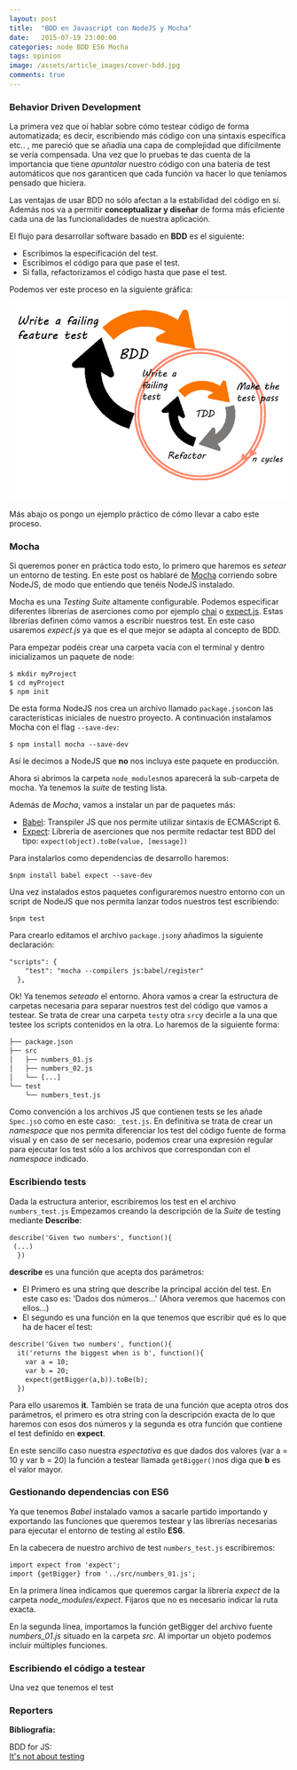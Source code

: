 ```yaml
---
layout: post
title:  "BDD en Javascript con NodeJS y Mocha"
date:   2015-07-19 23:00:00
categories: node BDD ES6 Mocha
tags: opinion
image: /assets/article_images/cover-bdd.jpg
comments: true
---
```


### Behavior Driven Development

La primera vez que oí hablar sobre cómo testear código de forma automatizada; es decir, escribiendo más código con una sintaxis específica etc.. , me pareció que se añadía una capa de complejidad que difícilmente se vería compensada. Una vez que lo pruebas te das cuenta de la importancia que tiene *apuntalar* nuestro código con una batería de test automáticos que nos garanticen que cada función va hacer lo que teníamos pensado que hiciera. 

Las ventajas de usar BDD no sólo afectan a la estabilidad del código en sí. Además nos va a permitir **conceptualizar y diseñar** de forma más eficiente cada una de las funcionalidades de nuestra aplicación.

El flujo para desarrollar software basado en **BDD** es el siguiente:

- Escribimos la especificación del test.
- Escribimos el código para que pase el test.
- Si falla, refactorizamos el código hasta que pase el test.

Podemos ver este proceso en la siguiente gráfica:

![BDD](/assets/images/bdd-cycle-around.png)

Más abajo os pongo un ejemplo práctico de cómo llevar a cabo este proceso.

### Mocha
Si queremos poner en práctica todo esto, lo primero que haremos es *setear* un entorno de testing. En este post os hablaré de [Mocha](http://mochajs.org) corriendo sobre NodeJS, de modo que entiendo que tenéis NodeJS instalado.

Mocha es una *Testing Suite* altamente configurable. Podemos especificar diferentes librerías de aserciones como por ejemplo [chai](http://chaijs.com/) o [expect.js](https://github.com/LearnBoost/expect.js). Estas librerías definen cómo vamos a escribir nuestros test. En este caso usaremos *expect.js* ya que es el que mejor se adapta al concepto de BDD. 

Para empezar podéis crear una carpeta vacía con el terminal y dentro inicializamos un paquete de node:

```
$ mkdir myProject
$ cd myProject
$ npm init
```
De esta forma NodeJS nos crea un archivo llamado `package.json`con las características iniciales de nuestro proyecto.
A continuación instalamos Mocha con el flag `--save-dev`:

```
$ npm install mocha --save-dev
```
Así le decimos a NodeJS que **no** nos incluya este paquete en producción.

Ahora si abrimos la carpeta `node_modules`nos aparecerá la sub-carpeta de mocha. Ya tenemos la *suite* de testing lista.

Además de *Mocha*, vamos a instalar un par de paquetes más:

- [Babel](https://babeljs.io/): Transpiler JS que nos permite utilizar sintaxis de ECMAScript 6.
- [Expect](https://www.npmjs.com/package/expect): Librería de aserciones que nos permite redactar test BDD del tipo: `expect(object).toBe(value, [message])`

Para instalarlos como dependencias de desarrollo haremos:

```
$npm install babel expect --save-dev
```

Una vez instalados estos paquetes configuraremos nuestro entorno con un script de NodeJS que nos permita lanzar todos nuestros test escribiendo:

```
$npm test
```

Para crearlo editamos el archivo `package.json`y añadimos la siguiente declaración:

```
"scripts": {
    "test": "mocha --compilers js:babel/register"
  },
```
Ok! Ya tenemos *seteado* el entorno. Ahora vamos a crear la estructura de carpetas necesaria para separar nuestros test del código que vamos a testear.
Se trata de crear una carpeta `test`y otra `src`y decirle a la una que testee los scripts contenidos en la otra. Lo haremos de la siguiente forma:

```
├── package.json
├── src
│   ├── numbers_01.js
│   ├── numbers_02.js
│   └── [...]
└── test
    └── numbers_test.js
```

Como convención a los archivos JS que contienen tests se les añade `Spec.js`o como en este caso: `_test.js`. En definitiva se trata de crear un *namespace* que nos permita diferenciar los test del código fuente de forma visual y en caso de ser necesario, podemos crear una expresión regular para ejecutar los test sólo a los archivos que correspondan con el *namespace* indicado.

### Escribiendo tests

Dada la estructura anterior, escribiremos los test en el archivo `numbers_test.js` Empezamos creando la descripción de la *Suite* de testing mediante **Describe**:

```
describe('Given two numbers', function(){
 (...)
  })
```
**describe** es una función que acepta dos parámetros:

- El Primero es una string que describe la principal acción del test. En este caso es: 'Dados dos números...' (Ahora veremos que hacemos con ellos...)
- El segundo es una función en la que tenemos que escribir qué es lo que ha de hacer el test:

```
describe('Given two numbers', function(){
  it('returns the biggest when is b', function(){
    var a = 10;
    var b = 20;
    expect(getBigger(a,b)).toBe(b);
  })
```

Para ello usaremos **it**. También se trata de una función que acepta otros dos parámetros, el primero es otra string con la descripción exacta de lo que haremos con esos dos números y la segunda es otra función que contiene el test definido en **expect**.

En este sencillo caso nuestra *espectativa* es que dados dos valores (var a = 10 y var b = 20) la función a testear llamada `getBigger()`nos diga que **b** es el valor mayor.

### Gestionando dependencias con ES6

Ya que tenemos *Babel* instalado vamos a sacarle partido importando y exportando las funciones que queremos testear y las librerías necesarias para ejecutar el entorno de testing al estilo **ES6**.

En la cabecera de nuestro archivo de test `numbers_test.js` escribiremos:

```
import expect from 'expect';
import {getBigger} from '../src/numbers_01.js';
```
En la primera línea indicamos que queremos cargar la librería *expect* de la carpeta *node_modules/expect*. Fijaros que no es necesario indicar la ruta exacta.

En la segunda línea, importamos la función getBigger del archivo fuente *numbers_01.js* situado en la carpeta *src*. Al importar un objeto podemos incluir múltiples funciones.

### Escribiendo el código a testear

Una vez que tenemos el test



### Reporters









<div class="referencias">
  <p><strong>Bibliografía:</strong></p>
  
  <p>BDD for JS: <br />
  <a href="https://jaxenter.com/behaviour-driven-development-for-javascript-part-one-107588.html">It's not about testing</a></p>
  
</div>